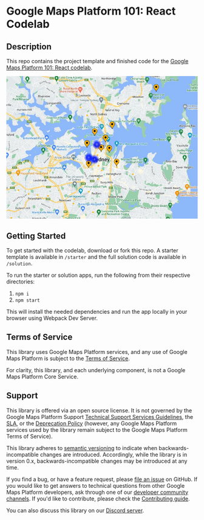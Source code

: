 # Google Maps Platform 101: React Codelab

## Description
This repo contains the project template and finished code for the [Google Maps Platform 101: React codelab](https://developers.google.com/codelabs/maps-platform/maps-platform-101-react-js).

![App screenshot](screenshot.png)

## Getting Started
To get started with the codelab, download or fork this repo. A starter template is available in `/starter` and the full solution code is available in `/solution`.

To run the starter or solution apps, run the following from their respective directories:

1. `npm i`
2. `npm start`

This will install the needed dependencies and run the app locally in your browser using Webpack Dev Server.

## Terms of Service

This library uses Google Maps Platform services, and any use of Google Maps Platform is subject to the [Terms of Service](https://cloud.google.com/maps-platform/terms).

For clarity, this library, and each underlying component, is not a Google Maps Platform Core Service.

## Support

This library is offered via an open source license. It is not governed by the Google Maps Platform Support [Technical Support Services Guidelines](https://cloud.google.com/maps-platform/terms/tssg), the [SLA](https://cloud.google.com/maps-platform/terms/sla), or the [Deprecation Policy](https://cloud.google.com/maps-platform/terms) (however, any Google Maps Platform services used by the library remain subject to the Google Maps Platform Terms of Service).

This library adheres to [semantic versioning](https://semver.org/) to indicate when backwards-incompatible changes are introduced. Accordingly, while the library is in version 0.x, backwards-incompatible changes may be introduced at any time. 

If you find a bug, or have a feature request, please [file an issue](https://github.com/googlemaps-samples/codelab-maps-platform-101-react-js/issues) on GitHub. If you would like to get answers to technical questions from other Google Maps Platform developers, ask through one of our [developer community channels](https://developers.google.com/maps/developer-community). If you'd like to contribute, please check the [Contributing guide](CONTRIBUTING.md).

You can also discuss this library on our [Discord server](https://discord.gg/hYsWbmk).

[codelab]: https://developers.google.com/codelabs/maps-platform/maps-platform-101-react-js
[file an issue]: https://github.com/googlemaps-samples/codelab-maps-platform-101-react-js/issues
[pull request]:  https://github.com/googlemaps-samples/codelab-maps-platform-101-react-js/compare
[code of conduct]: CODE_OF_CONDUCT.md